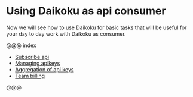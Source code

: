 # Using Daikoku as api consumer

Now we will see how to use Daikoku for basic tasks that will be useful for your day to day work with Daikoku as consumer.


@@@ index

* [Subscribe api](./1-subscribe.md)
* [Managing apikeys](./2-apikeys.md)
* [Aggregation of api keys](./3-aggregation-of-apikeys.md)
* [Team billing](./4-billing.md)

@@@
